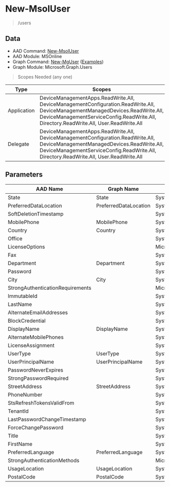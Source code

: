 # New-MsolUser

> /users

## Data

+ AAD Command: [New-MsolUser](https://docs.microsoft.com/en-us/powershell/module/MSOnline/New-MsolUser)
+ AAD Module: MSOnline
+ Graph Command: [New-MgUser](https://docs.microsoft.com/en-us/powershell/module/Microsoft.Graph.Users/New-MgUser) ([Examples](https://github.com/orgs/msgraph/discussions?discussions_q=New-MgUser))
+ Graph Module: Microsoft.Graph.Users

> Scopes Needed (any one)

|Type|Scopes|
|---|---|
|Application|DeviceManagementApps.ReadWrite.All, DeviceManagementConfiguration.ReadWrite.All, DeviceManagementManagedDevices.ReadWrite.All, DeviceManagementServiceConfig.ReadWrite.All, Directory.ReadWrite.All, User.ReadWrite.All|
|Delegate|DeviceManagementApps.ReadWrite.All, DeviceManagementConfiguration.ReadWrite.All, DeviceManagementManagedDevices.ReadWrite.All, DeviceManagementServiceConfig.ReadWrite.All, Directory.ReadWrite.All, User.ReadWrite.All|

## Parameters

|AAD Name|Graph Name|AAD Type|Graph Type|Infos|
|---|---|---|---|---|
|State|State|System.String|System.String||
|PreferredDataLocation|PreferredDataLocation|System.String|System.String||
|SoftDeletionTimestamp||System.Nullable/System.DateTime|||
|MobilePhone|MobilePhone|System.String|System.String||
|Country|Country|System.String|System.String||
|Office||System.String|||
|LicenseOptions||Microsoft.Online.Administration.LicenseOption[]|||
|Fax||System.String|||
|Department|Department|System.String|System.String||
|Password||System.String|||
|City|City|System.String|System.String||
|StrongAuthenticationRequirements||Microsoft.Online.Administration.StrongAuthenticationRequirement[]|||
|ImmutableId||System.String|||
|LastName||System.String|||
|AlternateEmailAddresses||System.String[]|||
|BlockCredential||System.Nullable/System.Boolean|||
|DisplayName|DisplayName|System.String|System.String||
|AlternateMobilePhones||System.String[]|||
|LicenseAssignment||System.String[]|||
|UserType|UserType|System.Nullable/Microsoft.Online.Administration.UserType|System.String||
|UserPrincipalName|UserPrincipalName|System.String|System.String||
|PasswordNeverExpires||System.Nullable/System.Boolean|||
|StrongPasswordRequired||System.Nullable/System.Boolean|||
|StreetAddress|StreetAddress|System.String|System.String||
|PhoneNumber||System.String|||
|StsRefreshTokensValidFrom||System.Nullable/System.DateTime|||
|TenantId||System.Nullable/System.Guid|||
|LastPasswordChangeTimestamp||System.Nullable/System.DateTime|||
|ForceChangePassword||System.Nullable/System.Boolean|||
|Title||System.String|||
|FirstName||System.String|||
|PreferredLanguage|PreferredLanguage|System.String|System.String||
|StrongAuthenticationMethods||Microsoft.Online.Administration.StrongAuthenticationMethod[]|||
|UsageLocation|UsageLocation|System.String|System.String||
|PostalCode|PostalCode|System.String|System.String||

